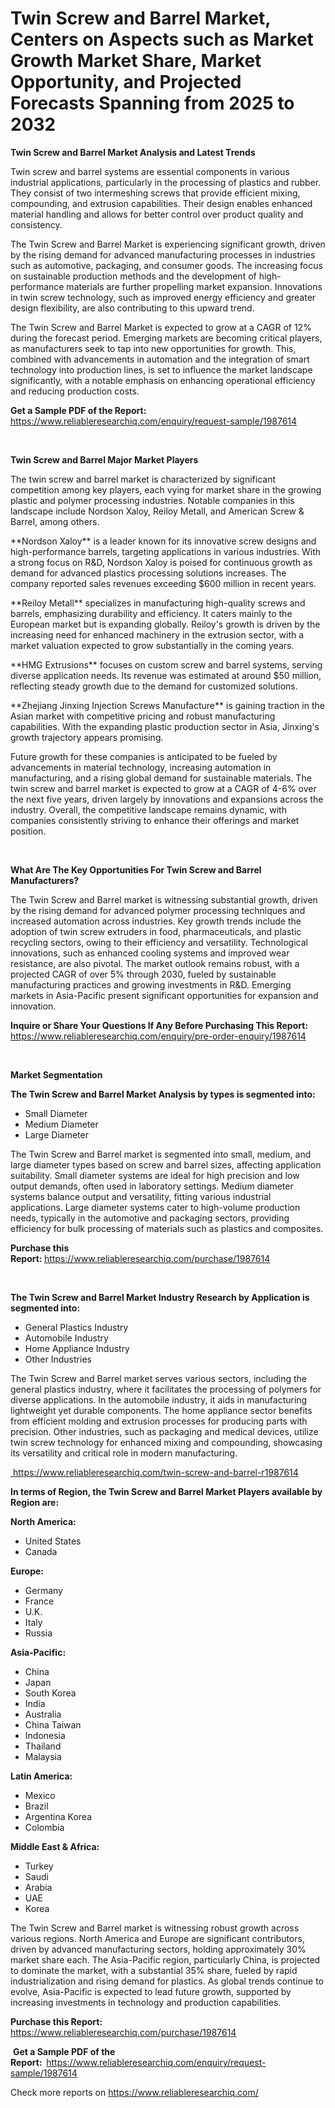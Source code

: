 <p><h1>Twin Screw and Barrel Market, Centers on Aspects such as Market Growth Market Share, Market Opportunity, and Projected Forecasts Spanning from 2025 to 2032</h1></p><p><strong>Twin Screw and Barrel Market Analysis and Latest Trends</strong></p>
<p><p>Twin screw and barrel systems are essential components in various industrial applications, particularly in the processing of plastics and rubber. They consist of two intermeshing screws that provide efficient mixing, compounding, and extrusion capabilities. Their design enables enhanced material handling and allows for better control over product quality and consistency.</p><p>The Twin Screw and Barrel Market is experiencing significant growth, driven by the rising demand for advanced manufacturing processes in industries such as automotive, packaging, and consumer goods. The increasing focus on sustainable production methods and the development of high-performance materials are further propelling market expansion. Innovations in twin screw technology, such as improved energy efficiency and greater design flexibility, are also contributing to this upward trend.</p><p>The Twin Screw and Barrel Market is expected to grow at a CAGR of 12% during the forecast period. Emerging markets are becoming critical players, as manufacturers seek to tap into new opportunities for growth. This, combined with advancements in automation and the integration of smart technology into production lines, is set to influence the market landscape significantly, with a notable emphasis on enhancing operational efficiency and reducing production costs.</p></p>
<p><strong>Get a Sample PDF of the Report:&nbsp;</strong> <a href="https://www.reliableresearchiq.com/enquiry/request-sample/1987614?utm_campaign=3068&utm_medium=2&utm_source=Github&utm_content=ia&utm_term=10042025&utm_id=twin-screw-and-barrel">https://www.reliableresearchiq.com/enquiry/request-sample/1987614</a></p>
<p>&nbsp;</p>
<p><strong>Twin Screw and Barrel Major Market Players</strong></p>
<p><p>The twin screw and barrel market is characterized by significant competition among key players, each vying for market share in the growing plastic and polymer processing industries. Notable companies in this landscape include Nordson Xaloy, Reiloy Metall, and American Screw & Barrel, among others.</p><p>**Nordson Xaloy** is a leader known for its innovative screw designs and high-performance barrels, targeting applications in various industries. With a strong focus on R&D, Nordson Xaloy is poised for continuous growth as demand for advanced plastics processing solutions increases. The company reported sales revenues exceeding $600 million in recent years.</p><p>**Reiloy Metall** specializes in manufacturing high-quality screws and barrels, emphasizing durability and efficiency. It caters mainly to the European market but is expanding globally. Reiloy's growth is driven by the increasing need for enhanced machinery in the extrusion sector, with a market valuation expected to grow substantially in the coming years.</p><p>**HMG Extrusions** focuses on custom screw and barrel systems, serving diverse application needs. Its revenue was estimated at around $50 million, reflecting steady growth due to the demand for customized solutions. </p><p>**Zhejiang Jinxing Injection Screws Manufacture** is gaining traction in the Asian market with competitive pricing and robust manufacturing capabilities. With the expanding plastic production sector in Asia, Jinxing's growth trajectory appears promising.</p><p>Future growth for these companies is anticipated to be fueled by advancements in material technology, increasing automation in manufacturing, and a rising global demand for sustainable materials. The twin screw and barrel market is expected to grow at a CAGR of 4-6% over the next five years, driven largely by innovations and expansions across the industry. Overall, the competitive landscape remains dynamic, with companies consistently striving to enhance their offerings and market position.</p></p>
<p>&nbsp;</p>
<p><strong>What Are The Key Opportunities For Twin Screw and Barrel Manufacturers?</strong></p>
<p><p>The Twin Screw and Barrel market is witnessing substantial growth, driven by the rising demand for advanced polymer processing techniques and increased automation across industries. Key growth trends include the adoption of twin screw extruders in food, pharmaceuticals, and plastic recycling sectors, owing to their efficiency and versatility. Technological innovations, such as enhanced cooling systems and improved wear resistance, are also pivotal. The market outlook remains robust, with a projected CAGR of over 5% through 2030, fueled by sustainable manufacturing practices and growing investments in R&D. Emerging markets in Asia-Pacific present significant opportunities for expansion and innovation.</p></p>
<p><strong>Inquire or Share Your Questions If Any Before Purchasing This Report:</strong> <a href="https://www.reliableresearchiq.com/enquiry/pre-order-enquiry/1987614?utm_campaign=3068&utm_medium=2&utm_source=Github&utm_content=ia&utm_term=10042025&utm_id=twin-screw-and-barrel">https://www.reliableresearchiq.com/enquiry/pre-order-enquiry/1987614</a></p>
<p>&nbsp;</p>
<p><strong>Market Segmentation</strong></p>
<p><strong>The Twin Screw and Barrel Market Analysis by types is segmented into:</strong></p>
<p><ul><li>Small Diameter</li><li>Medium Diameter</li><li>Large Diameter</li></ul></p>
<p><p>The Twin Screw and Barrel market is segmented into small, medium, and large diameter types based on screw and barrel sizes, affecting application suitability. Small diameter systems are ideal for high precision and low output demands, often used in laboratory settings. Medium diameter systems balance output and versatility, fitting various industrial applications. Large diameter systems cater to high-volume production needs, typically in the automotive and packaging sectors, providing efficiency for bulk processing of materials such as plastics and composites.</p></p>
<p><strong>Purchase this Report:&nbsp;</strong><a href="https://www.reliableresearchiq.com/purchase/1987614?utm_campaign=3068&utm_medium=2&utm_source=Github&utm_content=ia&utm_term=10042025&utm_id=twin-screw-and-barrel">https://www.reliableresearchiq.com/purchase/1987614</a></p>
<p>&nbsp;</p>
<p><strong>The Twin Screw and Barrel Market Industry Research by Application is segmented into:</strong></p>
<p><ul><li>General Plastics Industry</li><li>Automobile Industry</li><li>Home Appliance Industry</li><li>Other Industries</li></ul></p>
<p><p>The Twin Screw and Barrel market serves various sectors, including the general plastics industry, where it facilitates the processing of polymers for diverse applications. In the automobile industry, it aids in manufacturing lightweight yet durable components. The home appliance sector benefits from efficient molding and extrusion processes for producing parts with precision. Other industries, such as packaging and medical devices, utilize twin screw technology for enhanced mixing and compounding, showcasing its versatility and critical role in modern manufacturing.</p></p>
<p><a href="https://www.reliableresearchiq.com/twin-screw-and-barrel-r1987614?utm_campaign=3068&utm_medium=2&utm_source=Github&utm_content=ia&utm_term=10042025&utm_id=twin-screw-and-barrel">&nbsp;https://www.reliableresearchiq.com/twin-screw-and-barrel-r1987614</a></p>
<p><strong>In terms of Region, the Twin Screw and Barrel Market Players available by Region are:</strong></p>
<p>
    <p> <strong> North America: </strong>
        <ul>
            <li>United States</li>
            <li>Canada</li>
        </ul>
        </p> 
    <p> <strong> Europe: </strong>
        <ul>
            <li>Germany</li>
            <li>France</li>
            <li>U.K.</li>
            <li>Italy</li>
            <li>Russia</li>
        </ul>
        </p> 
    <p> <strong> Asia-Pacific: </strong>
        <ul>
            <li>China</li>
            <li>Japan</li>
            <li>South Korea</li>
            <li>India</li>
            <li>Australia</li>
            <li>China Taiwan</li>
            <li>Indonesia</li>
            <li>Thailand</li>
            <li>Malaysia</li>
        </ul>
        </p> 
    <p> <strong> Latin America: </strong>
        <ul>
            <li>Mexico</li>
            <li>Brazil</li>
            <li>Argentina Korea</li>
            <li>Colombia</li>
        </ul>
        </p> 
    <p> <strong> Middle East & Africa: </strong>
        <ul>
            <li>Turkey</li>
            <li>Saudi</li>
            <li>Arabia</li>
            <li>UAE</li>
            <li>Korea</li>
        </ul>
    </p>
    </p>
<p><p>The Twin Screw and Barrel market is witnessing robust growth across various regions. North America and Europe are significant contributors, driven by advanced manufacturing sectors, holding approximately 30% market share each. The Asia-Pacific region, particularly China, is projected to dominate the market, with a substantial 35% share, fueled by rapid industrialization and rising demand for plastics. As global trends continue to evolve, Asia-Pacific is expected to lead future growth, supported by increasing investments in technology and production capabilities.</p></p>
<p><strong>Purchase this Report: </strong><a href="https://www.reliableresearchiq.com/purchase/1987614?utm_campaign=3068&utm_medium=2&utm_source=Github&utm_content=ia&utm_term=10042025&utm_id=twin-screw-and-barrel">https://www.reliableresearchiq.com/purchase/1987614</a></p>
<p>&nbsp;<strong>Get a Sample PDF of the Report:&nbsp;&nbsp;</strong><a href="https://www.reliableresearchiq.com/enquiry/request-sample/1987614?utm_campaign=3068&utm_medium=2&utm_source=Github&utm_content=ia&utm_term=10042025&utm_id=twin-screw-and-barrel">https://www.reliableresearchiq.com/enquiry/request-sample/1987614</a></p>
<p><strong></strong></p>
<p>Check more reports on <a href="https://www.reliableresearchiq.com/?utm_campaign=3068&utm_medium=2&utm_source=Github&utm_content=ia&utm_term=10042025&utm_id=twin-screw-and-barrel">https://www.reliableresearchiq.com/</a></p>